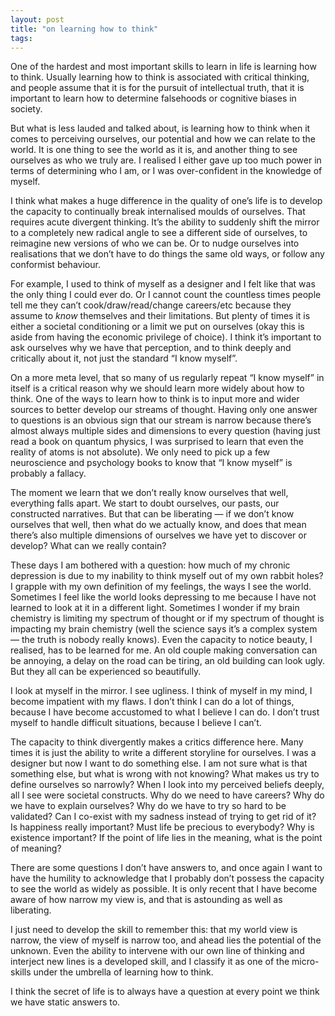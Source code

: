 ```yaml
---
layout: post
title: "on learning how to think"
tags:
---
```


One of the hardest and most important skills to learn in life is learning how to think. Usually learning how to think is associated with critical thinking, and people assume that it is for the pursuit of intellectual truth, that it is important to learn how to determine falsehoods or cognitive biases in society.

But what is less lauded and talked about, is learning how to think when it comes to perceiving ourselves, our potential and how we can relate to the world. It is one thing to see the world as it is, and another thing to see ourselves as who we truly are. I realised I either gave up too much power in terms of determining who I am, or I was over-confident in the knowledge of myself. 

I think what makes a huge difference in the quality of one’s life is to develop the capacity to continually break internalised moulds of ourselves. That requires acute divergent thinking. It’s the ability to suddenly shift the mirror to a completely new radical angle to see a different side of ourselves, to reimagine new versions of who we can be. Or to nudge ourselves into realisations that we don’t have to do things the same old ways, or follow any conformist behaviour.

For example, I used to think of myself as a designer and I felt like that was the only thing I could ever do. Or I cannot count the countless times people tell me they can’t cook/draw/read/change careers/etc because they assume to _know_ themselves and their limitations. But plenty of times it is either a societal conditioning or a limit we put on ourselves (okay this is aside from having the economic privilege of choice). I think it’s important to ask ourselves why we have that perception, and to think deeply and critically about it, not just the standard “I know myself”.

On a more meta level, that so many of us regularly repeat “I know myself” in itself is a critical reason why we should learn more widely about how to think. One of the ways to learn how to think is to input more and wider sources to better develop our streams of thought. Having only one answer to questions is an obvious sign that our stream is narrow because there’s almost always multiple sides and dimensions to every question (having just read a book on quantum physics, I was surprised to learn that even the reality of atoms is not absolute). We only need to pick up a few neuroscience and psychology books to know that “I know myself” is probably a fallacy.

The moment we learn that we don’t really know ourselves that well, everything falls apart. We start to doubt ourselves, our pasts, our constructed narratives. But that can be liberating — if we don’t know ourselves that well, then what do we actually know, and does that mean there’s also multiple dimensions of ourselves we have yet to discover or develop? What can we really contain?

These days I am bothered with a question: how much of my chronic depression is due to my inability to think myself out of my own rabbit holes? I grapple with my own definition of my feelings, the ways I see the world. Sometimes I feel like the world looks depressing to me because I have not learned to look at it in a different light. Sometimes I wonder if my brain chemistry is limiting my spectrum of thought or if my spectrum of thought is impacting my brain chemistry (well the science says it’s a complex system — the truth is nobody really knows). Even the capacity to notice beauty, I realised, has to be learned for me. An old couple making conversation can be annoying, a delay on the road can be tiring, an old building can look ugly. But they all can be experienced so beautifully. 

I look at myself in the mirror. I see ugliness. I think of myself in my mind, I become impatient with my flaws. I don’t think I can do a lot of things, because I have become accustomed to what I believe I can do. I don’t trust myself to handle difficult situations, because I believe I can’t.

The capacity to think divergently makes a critics difference here. Many times it is just the ability to write a different storyline for ourselves. I was a designer but now I want to do something else. I am not sure what is that something else, but what is wrong with not knowing? What makes us try to define ourselves so narrowly? When I look into my perceived beliefs deeply, all I see were societal constructs. Why do we need to have careers? Why do we have to explain ourselves? Why do we have to try so hard to be validated? Can I co-exist
with my sadness instead of trying to get rid of
it? Is happiness really important? Must life be precious to everybody? Why is existence important? If the point of life lies in the meaning, what is the point of meaning?

There are some questions I don’t have answers to, and once again I want to have the humility to acknowledge that I probably don’t possess the capacity to see the world as widely as possible. It is only recent that I have become aware of how narrow my view is, and that is astounding as well as liberating. 

I just need to develop the skill to remember this: that my world view is narrow, the view of myself is narrow too, and ahead lies the potential of the unknown. Even the ability to intervene with our own line of thinking and interject new lines is a developed skill, and I classify it as one of the micro-skills under the umbrella of learning how to think.

I think the secret of life is to always have a question at every point we think we have static answers to.
